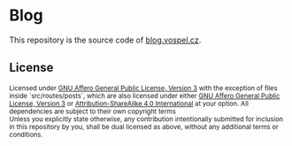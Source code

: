 # Blog
This repository is the source code of [blog.vospel.cz](https://blog.vospel.cz).

## License
<sup>
Licensed under <a href="LICENSE-AGPL">GNU Affero General Public License, Version 3</a> with the exception of files
inside `src/routes/posts`, which are also licensed under either
<a href="LICENSE-AGPL">GNU Affero General Public License, Version 3</a> or
<a href="LICENSE-CC-BY-SA">Attribution-ShareAlike 4.0 International</a> at your option.  
All dependencies are subject to their own copyright terms
</sup>
<br>
<sub>
Unless you explicitly state otherwise, any contribution intentionally submitted
for inclusion in this repository by you, shall be dual licensed as above, without any additional terms or conditions.
</sub>
